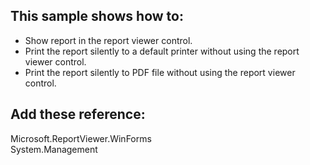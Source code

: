 ## This sample shows how to:

- Show report in the  report viewer control.
- Print the report silently to a default printer without using the report viewer control.
- Print the report silently to PDF file without using the report viewer control.

## Add these reference:

Microsoft.ReportViewer.WinForms  
System.Management  
